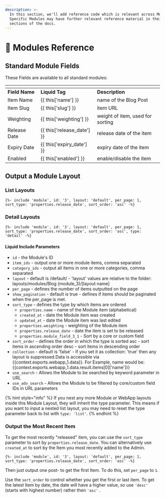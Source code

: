 ```yaml
---
description: >-
  In this section, we'll add reference code which is relevant across Modules.
  Specific Modules may have further relevant reference material in their own
  sections of the docs.
---
```


# 👀 Modules Reference

## Standard Module Fields

These Fields are available to all standard modules:

<table data-header-hidden data-full-width="true"><thead><tr><th></th><th></th><th></th></tr></thead><tbody><tr><td><strong>Field Name</strong></td><td><strong>Liquid Tag</strong></td><td><strong>Description</strong></td></tr><tr><td>Item Name</td><td>{{ this['name'] }}</td><td>name of the Blog Post</td></tr><tr><td>Item Slug</td><td>{{ this['slug'] }} </td><td>item URL</td></tr><tr><td>Weighting</td><td>{{ this['weighting'] }} </td><td>weight of item, used for sorting</td></tr><tr><td>Release Date</td><td>{{ this['release_date'] }} </td><td>release date of the item</td></tr><tr><td>Expiry Date</td><td>{{ this['expiry_date'] }} </td><td>expiry date of the item</td></tr><tr><td>Enabled</td><td>{{ this['enabled'] }} </td><td>enable/disable the item</td></tr></tbody></table>

## Output a Module Layout

### List Layouts

`{%- include 'module', id: '3', layout: 'default', per_page: 1, sort_type: 'properties.release_date', sort_order: 'asc' -%}`

### Detail Layouts

`{%- include 'module', id: '3', layout: 'default', per_page: 1, sort_type: 'properties.release_date', sort_order: 'asc', type: 'detail' -%}`

#### Liquid Include Parameters

* `id` - the Module's ID
* `item_ids` - output one or more module items, comma separated&#x20;
* `category_ids` - output all items in one or more categories, comma separated&#x20;
* `layout` - default is /default/ - 'layout' values are relative to the folder: layouts/modules/Blog (module\_3)/\[layout name]&#x20;
* `per_page` - defines the number of items outputted on the page&#x20;
* `show_pagination` - default is true - defines if items should be paginated when the per\_page is met.&#x20;
* `sort_type` - defines the type by which items are ordered&#x20;
  * `properties.name` - name of the Module item (alphabetical)&#x20;
  * `created_at` - date the Module item was created&#x20;
  * `updated_at` - date the Module item was last edited&#x20;
  * `properties.weighting` - weighting of the Module item&#x20;
  * `properties.release_date` - date the item is set to be released
  * `properties.module_field_3_1` - Sort by a core or custom field
* `sort_order` - defines the order in which the type is sorted asc - sort items in ascending order desc - sort items in descending order
* `collection` - default is 'false' - If you set it as collection: 'true' then any layout is suppressed.Data is accessible via \{{context.exports.webapp\_1.data\}}. For Example, name would be: \{{context.exports.webapp\_1.data.result.items\[0]\['name']\}}
* `use_search` -  Allows the Module to be searched by keyword parameter in URL
* `use_adv_search` - Allows the Module to be filtered by core/custom field IDs in URL parameters

{% hint style="info" %}
If you nest any more Module or WebApp layouts inside this Module Layout, they will inherit the type parameter. This means if you want to input a nested list layout, you may need to reset the type parameter back to list with `type: 'list'`.
{% endhint %}

### Output the Most Recent Item

To get the most recently "released" item, you can use the `sort_type` parameter to sort by `properties.release_date`. You can alternatively use `created_at` to sort by the Item you most recently added to the Admin.

`{%- include 'module', id: '3', layout: 'default', per_page: 1, sort_type: 'properties.release_date', sort_order: 'asc' -%}`

Then just output one post- to get the first Item. To do this, set `per_page` to `1`.

Use the `sort_order` to control whether you get the first or last item. To get the latest Item by date, the date will have a higher value, so use `'desc'` (starts with highest number) rather then `'asc'` .
